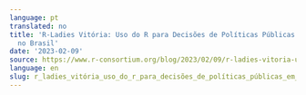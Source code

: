 ```yaml
---
language: pt
translated: no
title: 'R-Ladies Vitória: Uso do R para Decisões de Políticas Públicas em Saúde Materno-Infantil
  no Brasil'
date: '2023-02-09'
source: https://www.r-consortium.org/blog/2023/02/09/r-ladies-vitoria-use-of-r-maternal-and-child-health-brazil
language: en
slug: r_ladies_vitória_uso_do_r_para_decisões_de_políticas_públicas_em_saúde_materno_infantil_no_brasil
---
```




